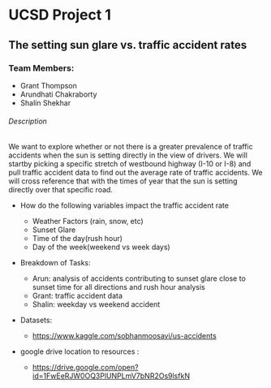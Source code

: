 # UCSD Project 1

## The setting sun glare vs. traffic accident rates
### Team Members:
* Grant Thompson
* Arundhati Chakraborty
* Shalin Shekhar

###### Description

We want to explore whether or not there is a greater prevalence of traffic accidents when the sun is setting directly in the view of drivers.  We will startby picking a specific stretch of westbound highway (I-10 or I-8) and pull traffic accident data to find out the average rate of traffic accidents.  We will cross reference that with the times of year that the sun is setting directly over that specific road.

* How do the following variables impact the traffic accident rate
  * Weather Factors (rain, snow, etc)
  * Sunset Glare
  * Time of the day(rush hour)
  * Day of the week(weekend vs week days)
  
* Breakdown of Tasks:
  * Arun: analysis of accidents contributing to sunset glare close to sunset time for all directions and rush hour analysis
  * Grant: traffic accident data
  * Shalin: weekday vs weekend accident
  
* Datasets:
  * https://www.kaggle.com/sobhanmoosavi/us-accidents

* google drive location to resources :
  * https://drive.google.com/open?id=1FwEeRJW0OQ3PlUNPLmV7bNR2Os9lsfkN
